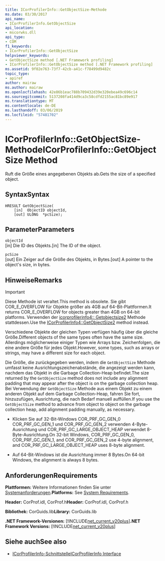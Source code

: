 ```yaml
---
title: ICorProfilerInfo::GetObjectSize-Methode
ms.date: 03/30/2017
api_name:
- ICorProfilerInfo.GetObjectSize
api_location:
- mscorwks.dll
api_type:
- COM
f1_keywords:
- ICorProfilerInfo::GetObjectSize
helpviewer_keywords:
- GetObjectSize method [.NET Framework profiling]
- ICorProfilerInfo::GetObjectSize method [.NET Framework profiling]
ms.assetid: 9f02e763-73f7-42cb-a41c-f78499d9482c
topic_type:
- apiref
author: mairaw
ms.author: mairaw
ms.openlocfilehash: 42e86b1eac788b709432d39e320ebea49c696c14
ms.sourcegitcommit: 5137208fa414d9ca3c58cdfd2155ac81bc89e917
ms.translationtype: MT
ms.contentlocale: de-DE
ms.lasthandoff: 03/06/2019
ms.locfileid: "57481702"
---
```

# <a name="icorprofilerinfogetobjectsize-method"></a><span data-ttu-id="811e5-102">ICorProfilerInfo::GetObjectSize-Methode</span><span class="sxs-lookup"><span data-stu-id="811e5-102">ICorProfilerInfo::GetObjectSize Method</span></span>
<span data-ttu-id="811e5-103">Ruft die Größe eines angegebenen Objekts ab.</span><span class="sxs-lookup"><span data-stu-id="811e5-103">Gets the size of a specified object.</span></span>  
  
## <a name="syntax"></a><span data-ttu-id="811e5-104">Syntax</span><span class="sxs-lookup"><span data-stu-id="811e5-104">Syntax</span></span>  
  
```  
HRESULT GetObjectSize(  
    [in]  ObjectID objectId,  
    [out] ULONG  *pcSize);  
```  
  
## <a name="parameters"></a><span data-ttu-id="811e5-105">Parameter</span><span class="sxs-lookup"><span data-stu-id="811e5-105">Parameters</span></span>  
 `objectId`  
 <span data-ttu-id="811e5-106">[in] Die ID des Objekts.</span><span class="sxs-lookup"><span data-stu-id="811e5-106">[in] The ID of the object.</span></span>  
  
 `pcSize`  
 <span data-ttu-id="811e5-107">[out] Ein Zeiger auf die Größe des Objekts, in Bytes.</span><span class="sxs-lookup"><span data-stu-id="811e5-107">[out] A pointer to the object's size, in bytes.</span></span>  
  
## <a name="remarks"></a><span data-ttu-id="811e5-108">Hinweise</span><span class="sxs-lookup"><span data-stu-id="811e5-108">Remarks</span></span>  
  
> [!IMPORTANT]
>  <span data-ttu-id="811e5-109">Diese Methode ist veraltet.</span><span class="sxs-lookup"><span data-stu-id="811e5-109">This method is obsolete.</span></span> <span data-ttu-id="811e5-110">Sie gibt COR_E_OVERFLOW für Objekte größer als 4GB auf 64-Bit-Plattformen.</span><span class="sxs-lookup"><span data-stu-id="811e5-110">It returns COR_E_OVERFLOW for objects greater than 4GB on 64-bit platforms.</span></span> <span data-ttu-id="811e5-111">Verwenden der [icorprofilerinfo4:: Getobjectsize2](../../../../docs/framework/unmanaged-api/profiling/icorprofilerinfo4-getobjectsize2-method.md) Methode stattdessen.</span><span class="sxs-lookup"><span data-stu-id="811e5-111">Use the  [ICorProfilerInfo4::GetObjectSize2](../../../../docs/framework/unmanaged-api/profiling/icorprofilerinfo4-getobjectsize2-method.md) method instead.</span></span>  
  
 <span data-ttu-id="811e5-112">Verschiedene Objekte der gleichen Typen verfügen häufig über die gleiche Größe.</span><span class="sxs-lookup"><span data-stu-id="811e5-112">Different objects of the same types often have the same size.</span></span> <span data-ttu-id="811e5-113">Allerdings möglicherweise einiger Typen wie Arrays bzw. Zeichenfolgen, die eine andere Größe für jedes Objekt.</span><span class="sxs-lookup"><span data-stu-id="811e5-113">However, some types, such as arrays or strings, may have a different size for each object.</span></span>  
  
 <span data-ttu-id="811e5-114">Die Größe, die zurückgegeben werden, indem die `GetObjectSize` Methode umfasst keine Ausrichtungszeichenabstände, die angezeigt werden kann, nachdem das Objekt in die Garbage Collection-Heap befindet.</span><span class="sxs-lookup"><span data-stu-id="811e5-114">The size returned by the `GetObjectSize` method does not include any alignment padding that may appear after the object is on the garbage collection heap.</span></span> <span data-ttu-id="811e5-115">Bei Verwendung der `GetObjectSize` Methode aus einem Objekt zu einem anderen Objekt auf dem Garbage Collection-Heap, fahren Sie fort, hinzuzufügen, Ausrichtung, die nach Bedarf manuell auffüllen.</span><span class="sxs-lookup"><span data-stu-id="811e5-115">If you use the `GetObjectSize` method to advance from object to object on the garbage collection heap, add alignment padding manually, as necessary.</span></span>  
  
-   <span data-ttu-id="811e5-116">Klicken Sie auf 32-Bit-Windows COR_PRF_GC_GEN_0 COR_PRF_GC_GEN_1 und COR_PRF_GC_GEN_2 verwenden 4-Byte-Ausrichtung und COR_PRF_GC_LARGE_OBJECT_HEAP verwendet 8-Byte-Ausrichtung.</span><span class="sxs-lookup"><span data-stu-id="811e5-116">On 32-bit Windows, COR_PRF_GC_GEN_0, COR_PRF_GC_GEN_1, and COR_PRF_GC_GEN_2 use 4-byte alignment, and COR_PRF_GC_LARGE_OBJECT_HEAP uses 8-byte alignment.</span></span>  
  
-   <span data-ttu-id="811e5-117">Auf 64-Bit-Windows ist die Ausrichtung immer 8 Bytes.</span><span class="sxs-lookup"><span data-stu-id="811e5-117">On 64-bit Windows, the alignment is always 8 bytes.</span></span>  
  
## <a name="requirements"></a><span data-ttu-id="811e5-118">Anforderungen</span><span class="sxs-lookup"><span data-stu-id="811e5-118">Requirements</span></span>  
 <span data-ttu-id="811e5-119">**Plattformen:** Weitere Informationen finden Sie unter [Systemanforderungen](../../../../docs/framework/get-started/system-requirements.md).</span><span class="sxs-lookup"><span data-stu-id="811e5-119">**Platforms:** See [System Requirements](../../../../docs/framework/get-started/system-requirements.md).</span></span>  
  
 <span data-ttu-id="811e5-120">**Header:** CorProf.idl, CorProf.h</span><span class="sxs-lookup"><span data-stu-id="811e5-120">**Header:** CorProf.idl, CorProf.h</span></span>  
  
 <span data-ttu-id="811e5-121">**Bibliothek:** CorGuids.lib</span><span class="sxs-lookup"><span data-stu-id="811e5-121">**Library:** CorGuids.lib</span></span>  
  
 <span data-ttu-id="811e5-122">**.NET Framework-Versionen:** [!INCLUDE[net_current_v20plus](../../../../includes/net-current-v20plus-md.md)]</span><span class="sxs-lookup"><span data-stu-id="811e5-122">**.NET Framework Versions:** [!INCLUDE[net_current_v20plus](../../../../includes/net-current-v20plus-md.md)]</span></span>  
  
## <a name="see-also"></a><span data-ttu-id="811e5-123">Siehe auch</span><span class="sxs-lookup"><span data-stu-id="811e5-123">See also</span></span>
- [<span data-ttu-id="811e5-124">ICorProfilerInfo-Schnittstelle</span><span class="sxs-lookup"><span data-stu-id="811e5-124">ICorProfilerInfo Interface</span></span>](../../../../docs/framework/unmanaged-api/profiling/icorprofilerinfo-interface.md)
